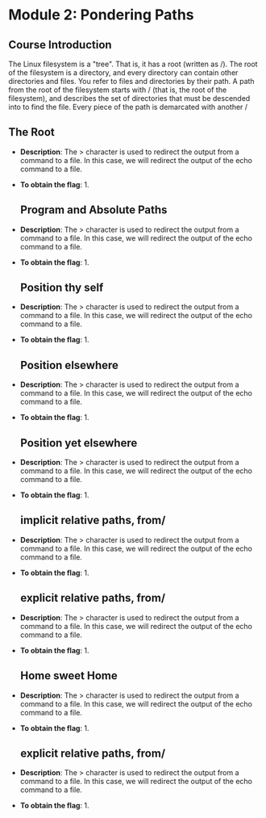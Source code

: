 
# Module 2: Pondering Paths

## Course Introduction
The Linux filesystem is a "tree". That is, it has a root (written as /). The root of the filesystem is a directory, and every directory can contain other directories and files. You refer to files and directories by their path. A path from the root of the filesystem starts with / (that is, the root of the filesystem), and describes the set of directories that must be descended into to find the file. Every piece of the path is demarcated with another /
  

   ## The Root
- **Description**: 
  The > character is used to redirect the output from a command to a file. In this case, we 
  will redirect the output of the echo command to a file.

- **To obtain the flag**:
  1.

     ## Program and Absolute Paths
- **Description**: 
  The > character is used to redirect the output from a command to a file. In this case, we 
  will redirect the output of the echo command to a file.

- **To obtain the flag**:
  1.

     ## Position thy self
- **Description**: 
  The > character is used to redirect the output from a command to a file. In this case, we 
  will redirect the output of the echo command to a file.

- **To obtain the flag**:
  1.

     ## Position elsewhere
- **Description**: 
  The > character is used to redirect the output from a command to a file. In this case, we 
  will redirect the output of the echo command to a file.

- **To obtain the flag**:
  1.

     ## Position yet elsewhere
- **Description**: 
  The > character is used to redirect the output from a command to a file. In this case, we 
  will redirect the output of the echo command to a file.

- **To obtain the flag**:
  1.

     ## implicit relative paths, from/
- **Description**: 
  The > character is used to redirect the output from a command to a file. In this case, we 
  will redirect the output of the echo command to a file.

- **To obtain the flag**:
  1.

     ## explicit relative paths, from/ 
- **Description**: 
  The > character is used to redirect the output from a command to a file. In this case, we 
  will redirect the output of the echo command to a file.

- **To obtain the flag**:
  1.


   ## Home sweet Home
- **Description**: 
  The > character is used to redirect the output from a command to a file. In this case, we 
  will redirect the output of the echo command to a file.

- **To obtain the flag**:
  1.
  
   ## explicit relative paths, from/ 
- **Description**: 
  The > character is used to redirect the output from a command to a file. In this case, we 
  will redirect the output of the echo command to a file.

- **To obtain the flag**:
  1.
